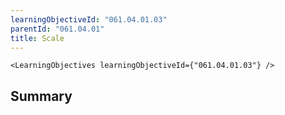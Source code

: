 ```yaml
---
learningObjectiveId: "061.04.01.03"
parentId: "061.04.01"
title: Scale
---
```


```tsx eval
<LearningObjectives learningObjectiveId={"061.04.01.03"} />
```

## Summary
